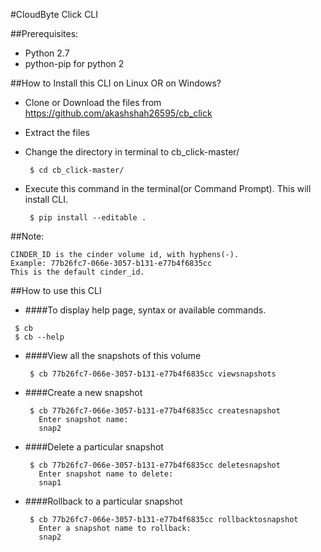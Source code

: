 #CloudByte Click CLI

##Prerequisites:
* Python 2.7
* python-pip for python 2


##How to Install this CLI on Linux OR on Windows?
* Clone or Download the files from https://github.com/akashshah26595/cb_click

* Extract the files 

* Change the directory in terminal to cb_click-master/
   ```
	$ cd cb_click-master/
   ```

* Execute this command in the terminal(or Command Prompt). This will install CLI.
   ```
	$ pip install --editable .
    ```

##Note:
	
	CINDER_ID is the cinder volume id, with hyphens(-). 
	Example: 77b26fc7-066e-3057-b131-e77b4f6835cc
	This is the default cinder_id.

##How to use this CLI
* ####To display help page, syntax or available commands.
 ```
  $ cb 
  $ cb --help
 ```  

* ####View all the snapshots of this volume
   ```
	$ cb 77b26fc7-066e-3057-b131-e77b4f6835cc viewsnapshots
   ```

* ####Create a new snapshot
   ```
	$ cb 77b26fc7-066e-3057-b131-e77b4f6835cc createsnapshot	   	 
	  Enter snapshot name:
	  snap2
   ```

* ####Delete a particular snapshot
   ```
	$ cb 77b26fc7-066e-3057-b131-e77b4f6835cc deletesnapshot
	  Enter snapshot name to delete:
	  snap1
   ```

* ####Rollback to a particular snapshot
   ```
	$ cb 77b26fc7-066e-3057-b131-e77b4f6835cc rollbacktosnapshot
	  Enter a snapshot name to rollback:
	  snap2
   ```


